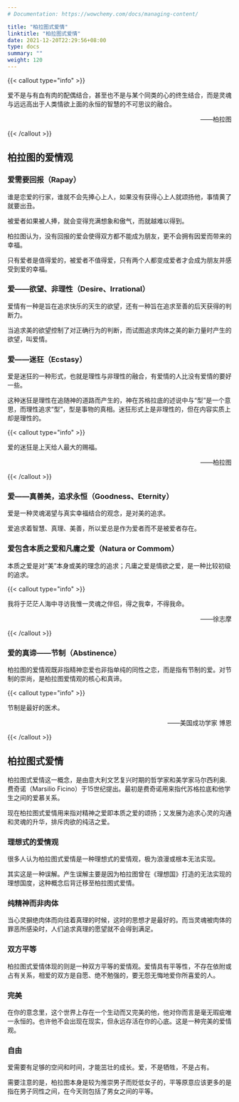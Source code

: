 ```yaml
---
# Documentation: https://wowchemy.com/docs/managing-content/

title: "柏拉图式爱情"
linktitle: "柏拉图式爱情"
date: 2021-12-20T22:29:56+08:00
type: docs
summary: ""
weight: 120
---
```


<!--more-->

{{< callout type="info" >}}

爱不是与有血有肉的配偶结合，甚至也不是与某个同类的心的终生结合，而是灵魂与远远高出于人类情欲上面的永恒的智慧的不可思议的融合。

<p align="right">——柏拉图</p>

{{< /callout >}}

## 柏拉图的爱情观

### 爱需要回报（Rapay）

谁是恋爱的行家，谁就不会先捧心上人，如果没有获得心上人就颂扬他，事情黄了就要出丑。

被爱者如果被人捧，就会变得充满想象和傲气，而就越难以得到。

柏拉图认为，没有回报的爱会使得双方都不能成为朋友，更不会拥有因爱而带来的幸福。

只有爱者是值得爱的，被爱者不值得爱，只有两个人都变成爱者才会成为朋友并感受到爱的幸福。

### 爱——欲望、非理性（Desire、Irrational）

爱情有一种是旨在追求快乐的天生的欲望，还有一种旨在追求至善的后天获得的判断力。

当追求美的欲望控制了对正确行为的判断，而试图追求肉体之美的新力量时产生的欲望，叫爱情。

### 爱——迷狂（Ecstasy）

爱是迷狂的一种形式，也就是理性与非理性的融合，有爱情的人比没有爱情的要好一些。

这种迷狂是理性在追随神的道路而产生的，神在苏格拉底的述说中与“型”是一个意思，而理性追求“型”，型是事物的真相。迷狂形式上是非理性的，但在内容实质上却是理性的。

{{< callout type="info" >}}

爱的迷狂是上天给人最大的赐福。

<p align="right">——柏拉图</p>

{{< /callout >}}

### 爱——真善美，追求永恒（Goodness、Eternity）

爱是一种灵魂渴望与真实幸福结合的观念，是对美的追求。

爱追求着智慧、真理、美善，所以爱总是作为爱者而不是被爱者存在。

### 爱包含本质之爱和凡庸之爱（Natura or Commom）

本质之爱是对“美”本身或美的理念的追求；凡庸之爱是情欲之爱，是一种比较初级的追求。

{{< callout type="info" >}}

我将于茫茫人海中寻访我惟一灵魂之伴侣，得之我幸，不得我命。

<p align="right">——徐志摩</p>

{{< /callout >}}

### 爱的真谛——节制（Abstinence）

柏拉图的爱情观既非指精神恋爱也非指单纯的同性之恋，而是指有节制的爱。对节制的崇尚，是柏拉图爱情观的核心和真谛。

{{< callout type="info" >}}

节制是最好的医术。

<p align="right">——美国成功学家 博恩</p>

{{< /callout >}}

## 柏拉图式爱情

柏拉图式爱情这一概念，是由意大利文艺复兴时期的哲学家和美学家马尔西利奥. 费奇诺（Marsilio Ficino）于15世纪提出。最初是费奇诺用来指代苏格拉底和他学生之间的爱慕关系。

现在柏拉图式爱情用来指对精神之爱即本质之爱的颂扬；又发展为追求心灵的沟通和灵魂的升华，排斥肉欲的纯洁之爱。

### 理想式的爱情观

很多人认为柏拉图式爱情是一种理想式的爱情观，极为浪漫或根本无法实现。

其实这是一种误解。产生误解主要是因为柏拉图曾在《理想国》打造的无法实现的理想国度，这种概念后背迁移至柏拉图式爱情。

### 纯精神而非肉体

当心灵摒绝肉体而向往着真理的时候，这时的思想才是最好的。而当灵魂被肉体的罪恶所感染时，人们追求真理的愿望就不会得到满足。

### 双方平等

柏拉图式爱情体现的则是一种双方平等的爱情观。爱情具有平等性，不存在依附或占有关系，相爱的双方是自愿、绝不勉强的，要无怨无悔地爱你所喜爱的人。

### 完美

在你的意念里，这个世界上存在一个生动而又完美的他，他对你而言是毫无瑕疵唯一永恒的。也许他不会出现在现实，但永远存活在你的心底。这是一种完美的爱情观。

### 自由

爱需要有足够的空间和时间，才能茁壮的成长。爱，不是牺牲，不是占有。

需要注意的是，柏拉图本身是较为推崇男子而贬低女子的，平等原意应该更多的是指在男子同性之间，在今天则包括了男女之间的平等。